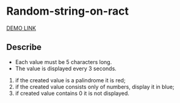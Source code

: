   # Random-string-on-ract
  
  [DEMO LINK](https://yuriiliso.github.io/random-string-on-react/)

  ## Describe
  - Each value must be 5 characters long.
  - The value is displayed every 3 seconds.
 1) if the created value is a palindrome it is red;
 2) if the created value consists only of numbers, display it in blue;
 3) if created value contains 0 it is not displayed.